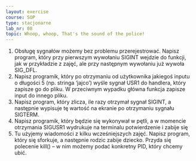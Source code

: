 ```yaml
---
layout: exercise
course: SOP
type: stacjonarne
lab_nr: 08
topic: Whoop, whoop, That's the sound of the police!
---
```


1. Obsługę sygnałów możemy bez problemu przerejestrować. Napisz program, który przy pierwszym wywołaniu SIGINT wejdzie do funkcji, jak w przykładzie z zajęć, ale przy następnym wywołaniu już wywoła SIG_DFL.
2. Napisz programik, który po otrzymaniu od użytkownika jakiegoś inputu o długości 5 (np. stringa ‘jajco’) wyśle sygnał USR1 do handlera, który zapisze go do pliku. W przeciwnym wypadku główna funkcja zapisze input do innego pliku.
3. Napisz program, który zlicza, ile razy otrzymał sygnał SIGINT, a następnie wypisuje tę wartość na ekranie po otrzymaniu sygnału SIGTERM.
4. Napisz programik, który będzie się wykonywał w pętli, a w momencie otrzymania SIGUSR1 wydrukuje na terminalu potwierdzenie i zabije się
5. Tu użyjemy wiadomości z kilku wcześniejszych zajęć. Napisz program, który się sforkuje, a następnie rodzic zabije dziecko. Przyda się polecenie kill() – w nim możemy podać konkretny PID, który chcemy ubić.
